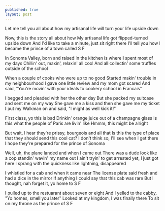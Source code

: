 ```yaml
---
published: true
layout: post
---
```


Let me tell you all about how my artisanal life will turn your life upside down

Now, this is the story all about how
My artisanal life got flipped-turned upside down
And I'd like to take a minute, just sit right there
I'll tell you how I became the prince of a town called S F

In Sonoma Valley, born and raised
In the kitchen is where I spent most of my days
Chillin' out, maxin', relaxin' all cool
And all collectin' some truffles outside of the school

When a couple of cooks who were up to no good
Started makin' trouble in my neighbourhood
I gave one little review and my mom got scared
And said, "You're movin' with your ideals to cookery school in Francais"

I begged and pleaded with her the other day
But she packed my suitcase and sent me on my way
She gave me a kiss and then she gave me my ticket
I put my Walkman on and said, "I might as well kick it!"

First class, yo this is bad
Drinkin' orange juice out of a champagne glass
Is this what the people of Paris are livin' like
Hmmm, this might be alright

But wait, I hear they're prissy, bourgeois and all that
Is this the type of place that they should send this cool cat?
I don't think so, I'll see when I get there
I hope they're prepared for the prince of Sonoma

Well, uh, the plane landed and when I came out
There was a dude look like a cop standin' wavin' my name out
I ain't tryin' to get arrested yet, I just got here
I sprang with the quickness like lightning, disappeared

I whistled for a cab and when it came near
The license plate said fresh and had a dice in the mirror
If anything I could say that this cab was rare
But I thought, nah forget it, yo home to S F

I pulled up to the restuarant about seven or eight
And I yelled to the cabby, "Yo homes, smell you later"
Looked at my kingdom, I was finally there
To sit on my throne as the prince of S F